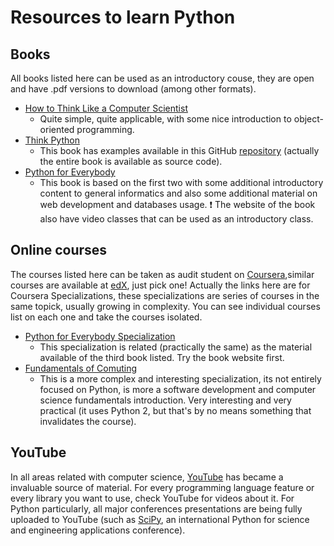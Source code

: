 # Resources to learn Python

## Books

All books listed here can be used as an introductory couse, they are open and have .pdf versions to download (among other formats).

* [How to Think Like a Computer Scientist](http://openbookproject.net/thinkcs/python/english3e/)
  * Quite simple, quite applicable, with some nice introduction to object-oriented programming.
* [Think Python](http://greenteapress.com/wp/think-python-2e/)
  * This book has examples available in this GitHub [repository](https://github.com/AllenDowney/ThinkPython2/tree/master/code) (actually the entire book is available as source code).
* [Python for Everybody](https://www.py4e.com/book)
  * This book is based on the first two with some additional introductory content to general informatics and also some additional material on web development and databases usage. :exclamation: The website of the book also have video classes that can be used as an introductory class.

## Online courses

The courses listed here can be taken as audit student on [Coursera](https://coursera.org),similar courses are available at [edX](https://www.edx.org/), just pick one!
Actually the links here are for Coursera Specializations, these specializations are series of courses in the same topick, usually growing in complexity. You can see individual courses list on each one and take the courses isolated.

* [Python for Everybody Specialization](https://www.coursera.org/specializations/python#courses)
  * This specialization is related (practically the same) as the material available of the third book listed. Try the book website first.
* [Fundamentals of Comuting](https://pt.coursera.org/specializations/computer-fundamentals)
  * This is a more complex and interesting specialization, its not entirely focused on Python, is more a software development and computer science fundamentals introduction. Very interesting and very practical (it uses Python 2, but that's by no means something that invalidates the course).

## YouTube

In all areas related with computer science, [YouTube](https://www.youtube.com/) has became a invaluable source of material. For every programming language feature or every library you want to use, check YouTube for videos about it. For Python particularly, all major conferences presentations are being fully uploaded to YouTube (such as [SciPy](https://www.youtube.com/watch?v=He9MCbs1wgE&list=PLYx7XA2nY5GfdAFycPLBdUDOUtdQIVoMf), an international Python for science and engineering applications conference).
